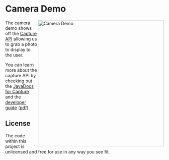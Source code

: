 # Camera Demo

<img align="right" width="400px" src="https://www.codenameone.com/img/camera-demo-screenshot.png" alt="Camera Demo">


The camera demo shows off the [Capture API](https://www.codenameone.com/manual/misc-features.html#_capture_photos_video_audio) allowing us to grab a photo to display to the user. 

You can learn more about the capture API by checking out the [JavaDocs for Capture](https://www.codenameone.com/javadoc/com/codename1/capture/Capture.html) and the [developer guide](https://www.codenameone.com/manual/) ([pdf](https://www.codenameone.com/files/developer-guide.pdf)).


## License 

The code within this project is unlicensed and free for use in any way you see fit.
